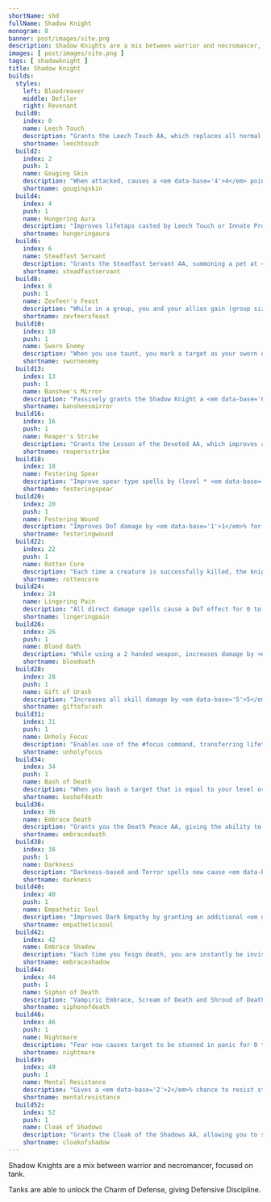 ```yaml
---
shortName: shd
fullName: Shadow Knight
monogram: 8
banner: post/images/site.png
description: Shadow Knights are a mix between warrior and necromancer, focused on tank.
images: [ post/images/site.png ]
tags: [ shadowknight ]
title: Shadow Knight
builds:
  styles:
    left: Bloodreaver
    middle: Defiler
    right: Revenant
  build0:
    index: 0
    name: Leech Touch
    description: "Grants the Leech Touch AA, which replaces all normal Knight lifetaps. It will use your best lifetap, curved up, as well as improves all lifetaps by (<em data-base='2'>2</em>% * group size) <span class='perLevel'> per rank</span> and grants a <em data-base='1'>1</em>% critical heal rate<span class='perLevel'> per rank</span>."
    shortname: leechtouch
  build2:
    index: 2
    push: 1
    name: Gouging Skin
    description: "When attacked, causes a <em data-base='4'>4</em> point damage shield and <em data-base='30'>30</em> hate<span class='perLevel'> per rank</span>."
    shortname: gougingskin
  build4:
    index: 4
    push: 1
    name: Hungering Aura
    description: "Improves lifetaps casted by Leech Touch or Innate Procs by <em data-base='5'>5</em>% healing for each enemy attacking you with a maximum of <em data-base='1'>1</em> enemies or group size, whichever is lower<span class='perLevel'> per rank</span>."
    shortname: hungeringaura
  build6:
    index: 6
    name: Steadfast Servant
    description: "Grants the Steadfast Servant AA, summoning a pet at <em data-base='20'>20</em>% effectiveness<span class='perLevel'> per rank</span>."
    shortname: steadfastservant
  build8:
    index: 8
    push: 1
    name: Zevfeer's Feast
    description: "While in a group, you and your allies gain (group size * level * <em data-base='0.028'>0.028</em>) mana regen per tick, capped at maximum group size 3<span class='perLevel'> per rank</span>"
    shortname: zevfeersfeast
  build10:
    index: 10
    push: 1
    name: Sworn Enemy
    description: "When you use taunt, you mark a target as your sworn enemy. For the next 3 ticks, any spell damage dealt to target causes (mana * <em data-base='0.5'>0.5</em>) hate<span class='perLevel'> per rank</span>."
    shortname: swornenemy
  build13:
    index: 13
    push: 1
    name: Banshee's Mirror
    description: "Passively grants the Shadow Knight a <em data-base='6'>6</em>% bonus when healed by other allies<span class='perLevel'> per rank</span>."
    shortname: bansheesmirror
  build16:
    index: 16
    push: 1
    name: Reaper's Strike
    description: "Grants the Lesson of the Devoted AA, which improves accuracy by 50% and gain lifetap from weapon damage. 10 minute recast time, each rank reduces recast by 30 seconds."
    shortname: reapersstrike
  build18:
    index: 18
    name: Festering Spear
    description: "Improve spear type spells by (level * <em data-base='1'>1</em>) bonus damage <span class='perLevel'> per rank</span>. Also gives a <em data-base='1'>1</em>% chance to cause quad damage."
    shortname: festeringspear
  build20:
    index: 20
    push: 1
    name: Festering Wound
    description: "Improves DoT damage by <em data-base='1'>1</em>% for each ally in group<span class='perLevel'> per rank</span>."
    shortname: festeringwound
  build22:
    index: 22
    push: 1
    name: Rotten Core
    description: "Each time a creature is successfully killed, the knight gains a rotten core counter. For 60 seconds, each counter adds <em data-base='3'>3</em>% damage<span class='perLevel'> per rank</span> to attacks, with a cap of <em data-base='1'>1</em> counters. Getting a kill resets the counter."
    shortname: rottencore
  build24:
    index: 24
    name: Lingering Pain
    description: "All direct damage spells cause a DoT effect for 0 to <em data-base='1'>1</em> ticks<span class='perLevel'> per rank</span>."
    shortname: lingeringpain
  build26:
    index: 26
    push: 1
    name: Blood Oath
    description: "While using a 2 handed weapon, increases damage by <em data-base='5'>5</em>%<span class='perLevel'> per rank</span>."
    shortname: bloodoath
  build28:
    index: 28
    push: 1
    name: Gift of Urash
    description: "Increases all skill damage by <em data-base='5'>5</em>%<span class='perLevel'> per rank</span>."
    shortname: giftofurash
  build31:
    index: 31
    push: 1
    name: Unholy Focus
    description: "Enables use of the #focus command, transferring lifetaps to the focused ally for <em data-base='4'>4</em>% of the recourse given<span class='perLevel'> per rank</span>."
    shortname: unholyfocus
  build34:
    index: 34
    push: 1
    name: Bash of Death
    description: "When you bash a target that is equal to your level or lower and the enemy is at <em data-base='10'>10</em>% or less total health you deal an additional (level * <em data-base='1'>1</em>) <span class='perLevel'> per rank</span>."
    shortname: bashofdeath
  build36:
    index: 36
    name: Embrace Death
    description: "Grants you the Death Peace AA, giving the ability to feign death as well as heal you for <em data-base='1'>1</em>% of missing health<span class='perLevel'> per rank</span>."
    shortname: embracedeath
  build38:
    index: 38
    push: 1
    name: Darkness
    description: "Darkness-based and Terror spells now cause <em data-base='40'>40</em>% more hate<span class='perLevel'> per rank</span>."
    shortname: darkness
  build40:
    index: 40
    push: 1
    name: Empathetic Soul
    description: "Improves Dark Empathy by granting an additional <em data-base='40'>40</em> hitpoints healed and <em data-base='0.5'>0.5</em>% max mana <span class='perLevel'> per rank</span>."
    shortname: empatheticsoul
  build42:
    index: 42
    name: Embrace Shadow
    description: "Each time you feign death, you are instantly be invisible to both living and undead creatures for <em data-base='1'>1</em> tick<span class='perLevel'> per rank</span>."
    shortname: embraceshadow
  build44:
    index: 44
    push: 1
    name: Siphon of Death
    description: "Vampiric Embrace, Scream of Death and Shroud of Death now also grant a mana tap for <em data-base='5'>5</em>% of damage dealt<span class='perLevel'> per rank</span>."
    shortname: siphonofdeath
  build46:
    index: 46
    push: 1
    name: Nightmare
    description: "Fear now causes target to be stunned in panic for 0 to <em data-base='1'>1</em> seconds<span class='perLevel'> per rank</span> before fleeing."
    shortname: nightmare
  build49:
    index: 49
    push: 1
    name: Mental Resistance
    description: "Gives a <em data-base='2'>2</em>% chance to resist stun effects<span class='perLevel'> per rank</span>."
    shortname: mentalresistance
  build52:
    index: 52
    push: 1
    name: Cloak of Shadows
    description: "Grants the Cloak of the Shadows AA, allowing you to step into the shadows, causing a <em data-base='5'>5</em>% chance that all targets will forget your actions."
    shortname: cloakofshadow
---
```

Shadow Knights are a mix between warrior and necromancer, focused on tank.

<!--more-->

Tanks are able to unlock the Charm of Defense, giving Defensive Discipline.
